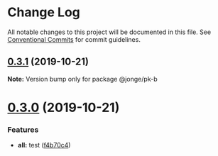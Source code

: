 # Change Log

All notable changes to this project will be documented in this file.
See [Conventional Commits](https://conventionalcommits.org) for commit guidelines.

## [0.3.1](https://github.com/learn-by-do/monorepo/compare/@jonge/pk-b@0.3.0...@jonge/pk-b@0.3.1) (2019-10-21)

**Note:** Version bump only for package @jonge/pk-b





# [0.3.0](https://github.com/learn-by-do/monorepo/compare/@jonge/pk-b@0.2.0...@jonge/pk-b@0.3.0) (2019-10-21)


### Features

* **all:** test ([f4b70c4](https://github.com/learn-by-do/monorepo/commit/f4b70c4d35dcbdc2d1b513fd202c13760aa7c767))
